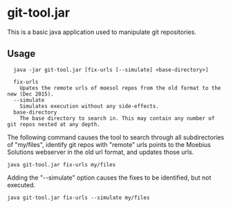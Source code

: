 git-tool.jar
====================

This is a basic java application used to manipulate git repositories.

Usage
--------------------

```
  java -jar git-tool.jar [fix-urls [--simulate] <base-directory>]

  fix-urls
    Upates the remote urls of moesol repos from the old format to the new (Dec 2015).
  --simulate
    Simulates execution without any side-effects.
  base-directory
    The base directory to search in. This may contain any number of git repos nested at any depth.

```

The following command causes the tool to search through all subdirectories of "my/files", identify git repos with "remote" urls points to the Moebius Solutions webserver in the old url format, and updates those urls.

```
java git-tool.jar fix-urls my/files
```

Adding the "--simulate" option causes the fixes to be identified, but not executed.

```
java git-tool.jar fix-urls --simulate my/files
```
